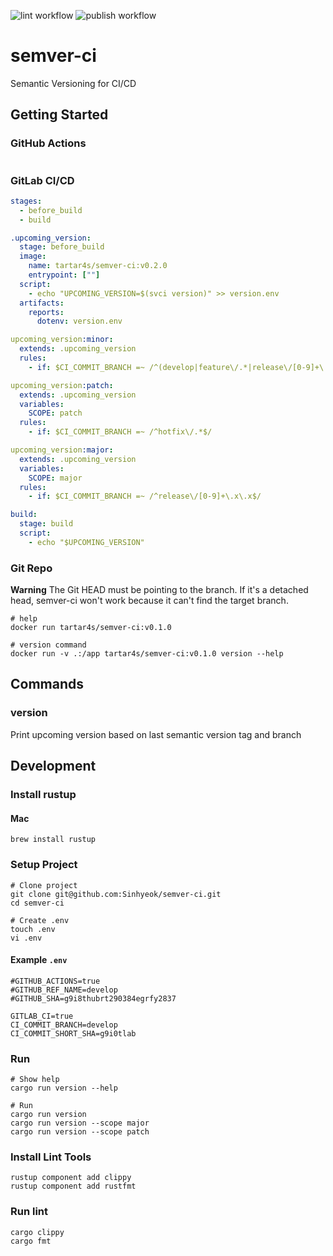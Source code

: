 ![lint workflow](https://github.com/Sinhyeok/semver-ci/actions/workflows/lint.yml/badge.svg)
![publish workflow](https://github.com/Sinhyeok/semver-ci/actions/workflows/publish.yml/badge.svg)
# semver-ci
Semantic Versioning for CI/CD

## Getting Started
### GitHub Actions
```yaml
```
### GitLab CI/CD
```yaml
stages:
  - before_build
  - build

.upcoming_version:
  stage: before_build
  image:
    name: tartar4s/semver-ci:v0.2.0
    entrypoint: [""]
  script:
    - echo "UPCOMING_VERSION=$(svci version)" >> version.env
  artifacts:
    reports:
      dotenv: version.env

upcoming_version:minor:
  extends: .upcoming_version
  rules:
    - if: $CI_COMMIT_BRANCH =~ /^(develop|feature\/.*|release\/[0-9]+\.[0-9]+\.x)$/

upcoming_version:patch:
  extends: .upcoming_version
  variables:
    SCOPE: patch
  rules:
    - if: $CI_COMMIT_BRANCH =~ /^hotfix\/.*$/

upcoming_version:major:
  extends: .upcoming_version
  variables:
    SCOPE: major
  rules:
    - if: $CI_COMMIT_BRANCH =~ /^release\/[0-9]+\.x\.x$/

build:
  stage: build
  script:
    - echo "$UPCOMING_VERSION"
```
### Git Repo
**Warning** The Git HEAD must be pointing to the branch. If it's a detached head, semver-ci won't work because it can't find the target branch.
```shell
# help
docker run tartar4s/semver-ci:v0.1.0

# version command
docker run -v .:/app tartar4s/semver-ci:v0.1.0 version --help
```

## Commands
### version
Print upcoming version based on last semantic version tag and branch

## Development
### Install rustup
#### Mac
```shell
brew install rustup
```
### Setup Project
```shell
# Clone project
git clone git@github.com:Sinhyeok/semver-ci.git
cd semver-ci

# Create .env
touch .env
vi .env
```
#### Example `.env`
```dotenv
#GITHUB_ACTIONS=true
#GITHUB_REF_NAME=develop
#GITHUB_SHA=g9i8thubrt290384egrfy2837

GITLAB_CI=true
CI_COMMIT_BRANCH=develop
CI_COMMIT_SHORT_SHA=g9i0tlab
```

### Run
```shell
# Show help
cargo run version --help

# Run
cargo run version
cargo run version --scope major
cargo run version --scope patch
```

### Install Lint Tools
```shell
rustup component add clippy
rustup component add rustfmt
```
### Run lint
```shell
cargo clippy
cargo fmt
```
